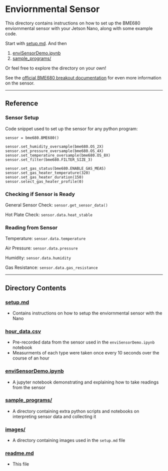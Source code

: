 # Enviornmental Sensor

This directory contains instructions on how to set up the BME680 enviornmental sensor with your Jetson Nano, along with some example code.  

Start with [setup.md](https://github.com/ddiLab/SageEdu/blob/main/enviSensor/setup.md). And then 
1. [enviSensorDemo.ipynb](https://github.com/ddiLab/SageEdu/blob/main/enviSensor/enviSensorDemo.ipynb)
2. [sample_programs/](https://github.com/ddiLab/SageEdu/blob/main/enviSensor/sample_programs)

Or feel free to explore the directory on your own!

See the <a href='https://learn.pimoroni.com/tutorial/sandyj/getting-started-with-bme680-breakout'>official BME680 breakout documentation</a> 
for even more information on the sensor.

---

## Reference

### Sensor Setup
Code snippet used to set up the sensor for any python program:

```
sensor = bme680.BME680()

sensor.set_humidity_oversample(bme680.OS_2X)
sensor.set_pressure_oversample(bme680.OS_4X)
sensor.set_temperature_oversample(bme680.OS_8X)
sensor.set_filter(bme680.FILTER_SIZE_3)

sensor.set_gas_status(bme680.ENABLE_GAS_MEAS)
sensor.set_gas_heater_temperature(320)
sensor.set_gas_heater_duration(150)
sensor.select_gas_heater_profile(0)
```

### Checking if Sensor is Ready

General Sensor Check:
`sensor.get_sensor_data()`

Hot Plate Check:
`sensor.data.heat_stable`

### Reading from Sensor

Temperature:
`sensor.data.temperature`

Air Pressure:
 `sensor.data.pressure`
 
Humidity:
 `sensor.data.humidity`
 
Gas Resistance:
 `sensor.data.gas_resistance`
 
 ---

## Directory Contents

### [setup.md](https://github.com/ddiLab/SageEdu/blob/main/enviSensor/setup.md)
* Contains instructions on how to setup the enviornmental sensor with the Nano

### [hour_data.csv](https://github.com/ddiLab/SageEdu/blob/main/enviSensor/hour_data.csv)
* Pre-recorded data from the sensor used in the `enviSensorDemo.ipynb` notebook
* Measurments of each type were taken once every 10 seconds over the course of an hour

### [enviSensorDemo.ipynb](https://github.com/ddiLab/SageEdu/blob/main/enviSensor/enviSensorDemo.ipynb)
* A jupyter notebook demonstrating and explaining how to take readings from the sensor

### [sample_programs/](https://github.com/ddiLab/SageEdu/tree/main/enviSensor/sample_programs)
* A directory containing extra python scripts and notebooks on interpreting sensor data and collecting it

### [images/](https://github.com/ddiLab/SageEdu/tree/main/enviSensor/images)
* A directory containing images used in the `setup.md` file

### [readme.md](https://github.com/ddiLab/SageEdu/blob/main/enviSensor/readme.md)
* This file
